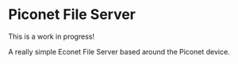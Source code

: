 # Piconet File Server

This is a work in progress!

A really simple Econet File Server based around the Piconet device.


